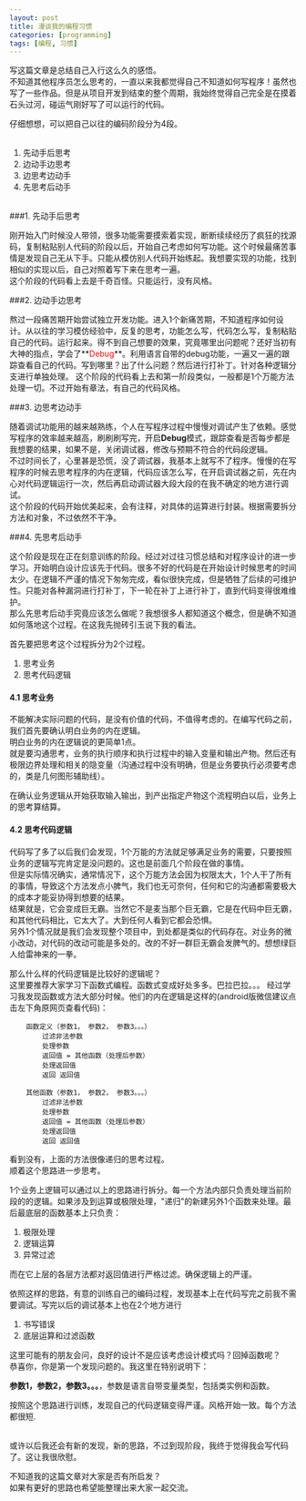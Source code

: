 ```yaml
---
layout: post
title: 漫谈我的编程习惯
categories: [programming]
tags: [编程, 习惯]
---
```


<!--
	本篇的读者是谁，最大受益人群是？
	纲领
	1. 引言
	2. 回顾以往经历过的集中模式
	3. 引入最近发现的模式
	4. 启发其他人是否有更好的思路
-->

写这篇文章是总结自己入行这么久的感悟。		
不知道其他程序员怎么思考的，一直以来我都觉得自己不知道如何写程序！虽然也写了一些作品。但是从项目开发到结束的整个周期，我始终觉得自己完全是在摸着石头过河，碰运气刚好写了可以运行的代码。		

仔细想想，可以把自己以往的编码阶段分为4段。	
<br>

1. 先动手后思考	
2. 边动手边思考	
3. 边思考边动手	
4. 先思考后动手	

<br>
###1. 先动手后思考

刚开始入门时候没人带领，很多功能需要摸索着实现，断断续续经历了疯狂的找源码，复制粘贴别人代码的阶段以后，开始自己考虑如何写功能。这个时候最痛苦事情是发现自己无从下手。只能从模仿别人代码开始练起。我想要实现的功能，找到相似的实现以后，自己对照着写下来在思考一遍。	
这个阶段的代码看上去是千奇百怪。只能运行，没有风格。				

###2. 边动手边思考

熬过一段痛苦期开始尝试独立开发功能。进入1个新痛苦期，不知道程序如何设计。从以往的学习模仿经验中，反复的思考，功能怎么写，代码怎么写，复制粘贴自己的代码。运行起来。得不到自己想要的效果，究竟哪里出问题呢？还好当初有大神的指点，学会了**<font color=red>Debug</font>**。利用语言自带的debug功能，一遍又一遍的跟踪查看自己的代码。写到哪里？出了什么问题？然后进行打补丁。针对各种逻辑分支进行单独处理。	
这个阶段的代码看上去和第一阶段类似，一般都是1个万能方法处理一切。不过开始有章法，有自己的代码风格。	

###3. 边思考边动手

随着调试功能用的越来越熟练，个人在写程序过程中慢慢对调试产生了依赖。感觉写程序的效率越来越高，刷刷刷写完，开启**Debug**模式，跟踪查看是否每步都是我想要的结果，如果不是，关闭调试器，修改与预期不符合的代码段逻辑。		
不过时间长了，心里甚是恐慌，没了调试器，我基本上就写不了程序。慢慢的在写程序的时候去思考程序的内在逻辑，代码应该怎么写，在开启调试器之前，先在内心对代码逻辑运行一次，然后再启动调试器大段大段的在我不确定的地方进行调试。		
这个阶段的代码开始优美起来，会有注释，对具体的运算进行封装。根据需要拆分方法和对象，不过依然不干净。	


###4. 先思考后动手

这个阶段是现在正在刻意训练的阶段。经过对过往习惯总结和对程序设计的进一步学习。开始明白设计应该先于代码。很多不好的代码是在开始设计时候思考的时间太少。在逻辑不严谨的情况下匆匆完成，看似很快完成，但是牺牲了后续的可维护性。只能对各种漏洞进行打补丁，下一轮在补丁上进行补丁，直到代码变得很难维护。		
那么先思考后动手究竟应该怎么做呢？我想很多人都知道这个概念，但是确不知道如何落地这个过程。在这我先抛砖引玉说下我的看法。	

首先要把思考这个过程拆分为2个过程。

1. 思考业务
2. 思考代码逻辑

#### 4.1 思考业务

不能解决实际问题的代码，是没有价值的代码，不值得考虑的。在编写代码之前，我们首先要确认明白业务的内在逻辑。	
明白业务的内在逻辑说的更简单1点。	
就是要沟通思考，业务的执行顺序和执行过程中的输入变量和输出产物。然后还有极限边界处理和相关的隐变量（沟通过程中没有明确，但是业务要执行必须要考虑的，类是几何图形辅助线）。		

在确认业务逻辑从开始获取输入输出，到产出指定产物这个流程明白以后，业务上的思考算结算。		

#### 4.2 思考代码逻辑

代码写了多了以后我们会发现，1个万能的方法就足够满足业务的需要，只要按照业务的逻辑写完肯定是没问题的。这也是前面几个阶段在做的事情。	
但是实际情况确实，通常情况下，这个万能方法会因为权限太大，1个人干了所有的事情，导致这个方法发点小脾气，我们也无可奈何，任何和它的沟通都需要极大的成本才能妥协得到想要的结果。		
结果就是，它会变成巨无霸。当然它不是麦当那个巨无霸，它是在代码中巨无霸，和其他代码相比，它太大了。大到任何人看到它都会恐惧。		
另外1个情况就是我们会发现整个项目中，到处都是类似的代码存在。对业务的微小改动，对代码的改动可能是多处的。改的不好一群巨无霸会发脾气的。想想绿巨人给雷神来的一拳。		

那么什么样的代码逻辑是比较好的逻辑呢？		
这里要推荐大家学习下函数式编程。函数式变成好处多多。巴拉巴拉。。。		经过学习我发现函数或方法大部分时候。他们的内在逻辑是这样的(android版微信建议点击左下角原网页查看代码)：

```text
	函数定义（参数1， 参数2， 参数3。。。）
		过滤非法参数
		处理参数
		返回值 = 其他函数（处理后参数） 
		处理返回值
		返回 返回值

	其他函数（参数1， 参数2， 参数3。。。）
		过滤非法参数
		处理参数
		返回值 = 其他函数（处理后参数） 
		处理返回值
		返回 返回值
```

看到没有，上面的方法很像递归的思考过程。	
顺着这个思路进一步思考。	

1个业务上逻辑可以通过以上的思路进行拆分。每一个方法内部只负责处理当前阶段的的逻辑。如果涉及到运算或极限处理，"递归"的新建另外1个函数来处理。最后最底层的函数基本上只负责：	

1. 极限处理	
2. 逻辑运算	
3. 异常过滤	

而在它上层的各层方法都对返回值进行严格过滤。确保逻辑上的严谨。		

依照这样的思路，有意的训练自己的编码过程，发现基本上在代码写完之前我不需要调试。写完以后的调试基本上也在2个地方进行	

1. 书写错误	
2. 底层运算和过滤函数	

这里可能有的朋友会问，良好的设计不是应该考虑设计模式吗？回掉函数呢？	
恭喜你，你是第一个发现问题的。我这里在特别说明下：

**参数1，参数2，参数3。。。**，参数是语言自带变量类型，包括类实例和函数。	

按照这个思路进行训练，发现自己的代码逻辑变得严谨。风格开始一致。每个方法都很短.	

<br>
或许以后我还会有新的发现，新的思路，不过到现阶段，我终于觉得我会写代码了。这让我很欣慰。	

不知道我的这篇文章对大家是否有所启发？		
如果有更好的思路也希望能整理出来大家一起交流。	









